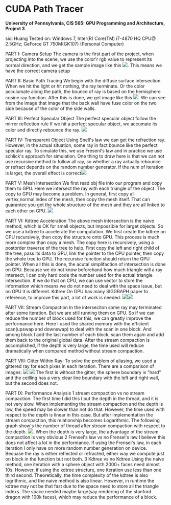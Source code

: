 CUDA Path Tracer
================

**University of Pennsylvania, CIS 565: GPU Programming and Architecture, Project 3**

siqi Huang Tested on: Windows 7, Inter(R) Core(TM) i7-4870 HQ CPU@ 2.5GHz; GeForce GT 750M(GK107) (Personal Computer)

PART I: Camera Setup
The camera is the first part of the project, when projecting into the scene, we use the color'r rgb value to represent its normal direction, and we get the sample image like this ![](img/sample.png). This means we have the correct camera setup

PART II: Basic Path Tracing
We begin with the diffuse surface intersection. When we hit the light or hit nothing, the ray terminate. Or the color acculumate along the path, the bounce of ray is based on the hemisphere cosine ray function. After this is done, we get image like this ![](img/withoutGitter.png). We can see from the image that image that the back wall have fuse color on the two side because of the color of the side walls.

PART III: Perfect Specular Object
The perfect specular object follow the mirror reflection rule If we hit a perfect specular object, we accumate its color and directly rebounce the ray. ![](img/basic1.png)

PART IV: Transparent Object
Using Snell's law we can get the refraction ray. However, in the actual situation, some ray in fact bounce like the perfect specular ray. To simulate this, we use Fresenl's law and in practice we use schlick's approach for simulation. One thing to draw here is that we can not use recursive method to follow all ray, so whether a ray actually rebounce or refract depends on the random number generator. If the num of iteration is larget, the overall effect is correct![](img/ball1.png)

PART V: Mesh Intersection
We first read obj file into our program and copy them to GPU. Here we intersect the ray with each triangle of the object. The copy to GPU may become a problem. In general, first copy all vertex,normal,index of the mesh, then copy the mesh itself. That can guarantee you get the whole structure of the mesh and they are all linked to each other on GPU. ![](img/bunny1.png)

PART VI:  Kdtree Acceleration
The above mesh intersection is the naive method, which is OK for small objects, but impossible for larget objects. So we use a kdtree to accelerate the computation. We first create the kdtree on CPU recursively, then copy the structure onto GPU. This process is much more complex than copy a mesh. The copy here is recursively, using a postorder traverse of the tree to help. First copy the left and right child of the tree, pass its data to GPU, link the pointer to the CPU pointer, then copy the whole tree to GPU. The recursive funciton should return the GPU pointer. When all this is done, the acutal simplifaction of intersection is done on GPU. Because we do not know beforehand how much triangle will a ray intersect, I can only hard code the number used for the actual triangle intersection. If we do that on CPU, we can use vector to store the information which means we do not need to deal with the space issue, but on GPU it is different. Kdtree On GPU has many SIGGRAPH paper to reference, to improve this part, a lot of work is needed.
![](img/dragon1.png)![](img/dragon3.png)

PART VII: Stream Compaction
In the interseciton some ray may terminated after some iteration. But we are still running them on GPU. So if we can reduce the number of block used for this, we can greatly improve the performance here. Here I used the shared memory with the efficient scan(upswap and downswap) to deal with the scan in one block. And among block I add the last number of each block, scan them again and add them back to the original global data. After the stream compaction is accomplished, if the depth is very large, the time used will reduce dramatically when compared method without stream compaction.

PART VIII: Gitter Within Ray:
To solve the problem of aliasing, we used a gittered ray for each pixes in each iteration.
There are a comparison of images:
![](img/withoutGitter.png)
![](img/withGitter.png)
The first is without the gitter, the sphere boundary is "hard" and the ceilling has a very clear line boundary with the left and right wall, but the second does not.

PART IX: Performance Analysis
  1 stream compaction vs no stream compaction:
    The first time I did this I put the depth in the thread, and it is not very slow. When implementing the stream compaction and the depth is low, the speed may be slower than not do that. However, the time used with respect to the depth is linear in this case. But after implementation the stream compaction, this relationship becomes Logarithmic. The following graph show's the number of thread after stream compaction with respect to the depth. ![](img/iter-thread.png).
    When the depth is very large, the advantage of the stream compaction is very obvious
  2 Frensel's law vs no Frensel's law
    I believe this does not affect a lot in the performance. If using the Frensel's law, in each iteration I only have on more random number generation on device. Becuase the ray is either reflected or refracted, either way we compute just on block in the function but not both.
  3 Kdtree vs no Kdtree
    Using the naive method, one iteration with a sphere object with 2000+ faces need almost 10s. However, if using the kdtree structure, one iteration use less than one third second. Theoretically, the time complexity of the kdtree is also logrithmic, and the naive method is also linear. However, in runtime the kdtree may not be that fast due to the space need to store all the triangle indexs. The space needed maybe large(say rendering of the stanford dragon with 100k faces), which may reduce the performance of a block.
    
